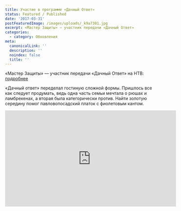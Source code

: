 ```yaml
---
title: Участие в программе «Дачный Ответ»
status: Featured / Published
date: '2017-03-31'
postFeaturedImage: /images/uploads/_k9a7301.jpg
excerpt: «Мастер Защиты» — участник передачи «Дачный Ответ»
categories:
  - category: Обновления
meta:
  canonicalLink: ''
  description: ''
  noindex: false
  title: ''
---
```

«Мастер Защиты» — участник передачи «Дачный Ответ» на НТВ: [подробнее](http://www.peredelka.tv/do/archive/gostinaya-s-fioletovim-kantom/)

«Дачный ответ» переделал гостиную сложной формы. Пришлось все как следует продумать, ведь одна часть семьи мечтала о рюшах и ламбрекенах, а вторая была категорически против. Найти золотую середину помог павловопосадский платок с фиолетовым кантом.

<iframe width="560" height="315" src="https://www.youtube.com/embed/Z9bU0V1s0v4?controls=0" frameborder="0" allow="autoplay; encrypted-media" allowfullscreen></iframe>
